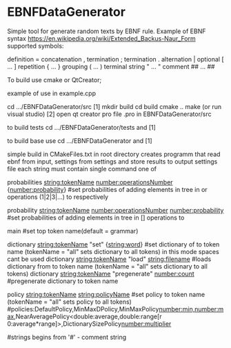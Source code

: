 # EBNFDataGenerator
Simple tool for generate random texts by EBNF rule. 
Example of EBNF syntax https://en.wikipedia.org/wiki/Extended_Backus-Naur_Form
supported symbols:

definition		=
concatenation	,
termination	 	;
termination	 	.
alternation		|
optional		[ ... ]
repetition		{ ... }
grouping		( ... )
terminal string	" ... "
comment			## ... ##


To build use cmake or QtCreator;


example of use in example.cpp

cd .../EBNFDataGenerator/src
[1]
mkdir build
cd build
cmake ..
make (or run visual studio)
[2]
open qt creator pro file .pro in EBNFDataGenerator/src

to build tests 
cd .../EBNFDataGenerator/tests
and [1]

to build base use 
cd .../EBNFDataGenerator
and [1]

simple build in CMakeFiles.txt in root directory creates programm that read ebnf from input, settings from settings and store results to output
settings file each string must contain single command one of

probabilities <string:tokenName> <number:operationsNumber> {<number:probability>}
#set probabilities of adding elements in <tokenName> tree in <operationsNumber> or operations (1|2|3|...) to <probability> respectively

probability <string:tokenName> <number:operationsNumber> <number:probability>
#set probabilities of adding elements in <tokenName> tree in <operationsNumber> [] operations to <probability>

main <tokenName> 
#set top token name(default = grammar)

dictionary <string:tokenName> "set" {<string:word>}
#set dictionary of <word> to token name <tokenName> (tokenName = "all" sets dictionary to all tokens) in this mode spaces cant be used
dictionary <string:tokenName> "load" <string:filename>
#loads dictionary from <filename> to token name <tokenName> (tokenName = "all" sets dictionary to all tokens)
dictionary <string:tokenName> "pregenerate" <number:count>
#pregenerate dictionary to token name <tokenName>

policy     <string:tokenName>  <string:policyName>
#set policy <policyName> to token name <tokenName> (tokenName = "all" sets policy to all tokens)
#policies:DefaultPolicy,MinMaxDPolicy,MinMaxPolicy<number:min,number:max>,NearAveragePolicy<double:average,double:range[r 0:average*range]>,DictionarySizePolicy<number:multiplier>

#strings begins from '#' - comment string
